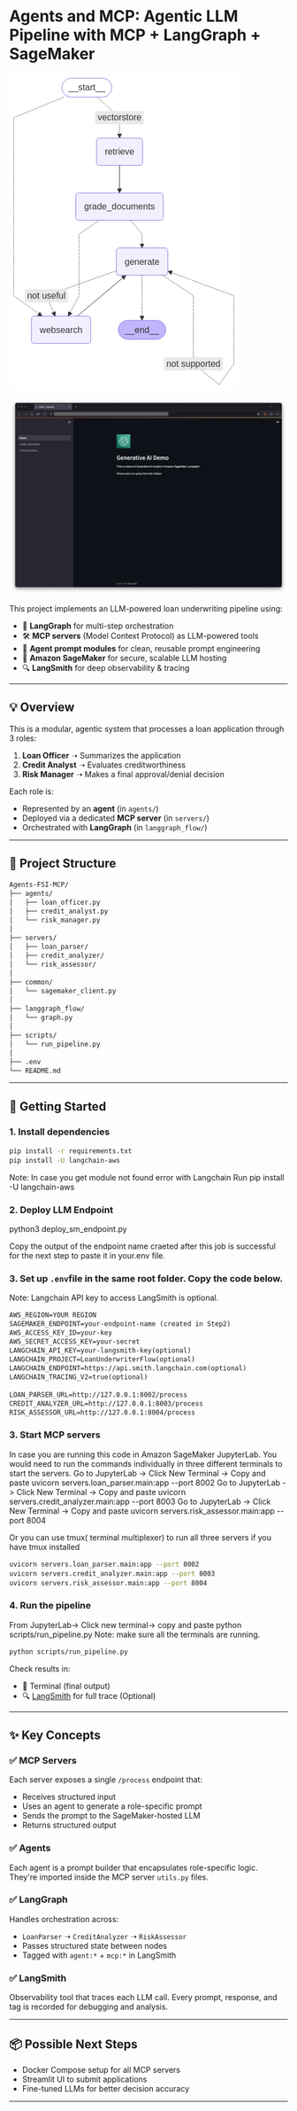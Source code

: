 # Agents and MCP: Agentic LLM Pipeline with MCP + LangGraph + SageMaker

![Graph](output.png)

![WebApp](streamlit-landing-page.png)



This project implements an LLM-powered loan underwriting pipeline using:

- 🤖 **LangGraph** for multi-step orchestration
- 🛠 **MCP servers** (Model Context Protocol) as LLM-powered tools
- 🧠 **Agent prompt modules** for clean, reusable prompt engineering
- 📡 **Amazon SageMaker** for secure, scalable LLM hosting
- 🔍 **LangSmith** for deep observability & tracing

---

## 💡 Overview

This is a modular, agentic system that processes a loan application through 3 roles:

1. **Loan Officer** ➝ Summarizes the application
2. **Credit Analyst** ➝ Evaluates creditworthiness
3. **Risk Manager** ➝ Makes a final approval/denial decision

Each role is:
- Represented by an **agent** (in `agents/`)
- Deployed via a dedicated **MCP server** (in `servers/`)
- Orchestrated with **LangGraph** (in `langgraph_flow/`)

---

## 🧱 Project Structure

```
Agents-FSI-MCP/
├── agents/
│   ├── loan_officer.py
│   ├── credit_analyst.py
│   └── risk_manager.py
│
├── servers/
│   ├── loan_parser/
│   ├── credit_analyzer/
│   └── risk_assessor/
│
├── common/
│   └── sagemaker_client.py
│
├── langgraph_flow/
│   └── graph.py
│
├── scripts/
│   └── run_pipeline.py
│
├── .env
└── README.md
```

---

## 🚀 Getting Started

### 1. Install dependencies
```bash
pip install -r requirements.txt
pip install -U langchain-aws
```
Note: In case you get module not found error with Langchain
Run pip install -U langchain-aws

### 2. Deploy LLM Endpoint
python3 deploy_sm_endpoint.py

Copy the output of the endpoint name craeted after this job is successful for the next step to paste it in your.env file.

### 3. Set up `.env`file in the same root folder. Copy the code below.
Note: Langchain API key to access LangSmith is optional.

```env
AWS_REGION=YOUR REGION
SAGEMAKER_ENDPOINT=your-endpoint-name (created in Step2)
AWS_ACCESS_KEY_ID=your-key
AWS_SECRET_ACCESS_KEY=your-secret
LANGCHAIN_API_KEY=your-langsmith-key(optional)
LANGCHAIN_PROJECT=LoanUnderwriterFlow(optional)
LANGCHAIN_ENDPOINT=https://api.smith.langchain.com(optional)
LANGCHAIN_TRACING_V2=true(optional)

LOAN_PARSER_URL=http://127.0.0.1:8002/process
CREDIT_ANALYZER_URL=http://127.0.0.1:8003/process
RISK_ASSESSOR_URL=http://127.0.0.1:8004/process
```

### 3. Start MCP servers
In case you are running this code in Amazon SageMaker JupyterLab. You would need to run the commands individually in three different terminals to start the servers.
Go to JupyterLab -> Click New Terminal -> Copy and paste uvicorn servers.loan_parser.main:app --port 8002
Go to JupyterLab -> Click New Terminal -> Copy and paste uvicorn servers.credit_analyzer.main:app --port 8003
Go to JupyterLab -> Click New Terminal -> Copy and paste uvicorn servers.risk_assessor.main:app --port 8004

Or you can use tmux( terminal multiplexer) to run all three servers if you have tmux installed
```bash
uvicorn servers.loan_parser.main:app --port 8002
uvicorn servers.credit_analyzer.main:app --port 8003
uvicorn servers.risk_assessor.main:app --port 8004
```

### 4. Run the pipeline
From JupyterLab-> Click new terminal-> copy and paste python scripts/run_pipeline.py
Note: make sure all the terminals are running.
```bash
python scripts/run_pipeline.py
```

Check results in:
- 🧠 Terminal (final output)
- 🔍 [LangSmith](https://smith.langchain.com) for full trace (Optional)

---

## ✨ Key Concepts

### ✅ MCP Servers
Each server exposes a single `/process` endpoint that:
- Receives structured input
- Uses an agent to generate a role-specific prompt
- Sends the prompt to the SageMaker-hosted LLM
- Returns structured output

### ✅ Agents
Each agent is a prompt builder that encapsulates role-specific logic. They're imported inside the MCP server `utils.py` files.

### ✅ LangGraph
Handles orchestration across:
- `LoanParser` ➝ `CreditAnalyzer` ➝ `RiskAssessor`
- Passes structured state between nodes
- Tagged with `agent:*` + `mcp:*` in LangSmith

### ✅ LangSmith
Observability tool that traces each LLM call. Every prompt, response, and tag is recorded for debugging and analysis.

---

## 📦 Possible Next Steps
- Docker Compose setup for all MCP servers
- Streamlit UI to submit applications
- Fine-tuned LLMs for better decision accuracy

---

